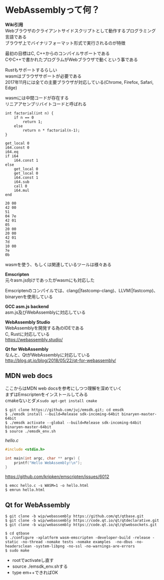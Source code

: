 # WebAssemblyって何？

**Wiki引用**  
Webブラウザのクライアントサイドスクリプトとして動作するプログラミング言語である  
ブラウザ上でバイナリフォーマット形式で実行されるのが特徴  

最初の目標はC, C++からのコンパイルサポートである  
CやC++で書かれたプログラムがWebブラウザで動くという事である  

Rustもサポートするらしい  
wasmはブラウザサポートが必要である  
2017年11月には全ての主要ブラウザが対応している(Chrome, Firefox, Safari, Edge)  


wasmには中間コードが存在する  
リニアアセンブリバイトコードと呼ばれる  


```
int factorial(int n) {
    if n == 0
        return 1;
    else
        return n * factorial(n-1);
}
```

```
get_local 0
i64.const 0
i64.eq
if i64
    i64.const 1
else
    get_local 0
    get_local 0
    i64.const 1
    i64.sub
    call 0
    i64.mul
end
```

```
20 00
42 00
51
04 7e
42 01
05
20 00
20 00
42 01
7d
10 00
7e
0b
```

wasmを使う、もしくは関連しているツールは様々ある  

**Emscripten**  
元々asm.js向けであったがwasmにも対応した  

Emscriptenのコンパイルでは、clang(|fastcomp-clang)、LLVM(|fastcomp)、binaryenを使用している  

**GCC asm.js backend**  
asm.js及びWebAssemblyに対応している  

**WebAssembly Studio**  
WebAssemblyを開発する為のIDEである  
C, Rustに対応している  
https://webassembly.studio/  

**Qt for WebAssembly**  
なんと、QtがWebAssemblyに対応している  
http://blog.qt.io/blog/2018/05/22/qt-for-webassembly/  


## MDN web docs

ここからはMDN web docsを参考にしつつ理解を深めていく  
まずはEmscriptenをインストールしてみる  
cmakeないとダメ``sudo apt-get install cmake``  


```
$ git clone https://github.com/juj/emsdk.git; cd emsdk
$ ./emsdk install --build=Release sdk-incoming-64bit binaryen-master-64bit
$ ./emsdk activate --global --build=Release sdk-incoming-64bit binaryen-master-64bit
$ source ./emsdk_env.sh
```

*hello.c*  

```c
#include <stdio.h>

int main(int argc, char ** argv) {
    printf("Hello WebAssembly!\n");
}
```

https://github.com/kripken/emscripten/issues/6012

```
$ emcc hello.c -s WASM=1 -o hello.html
$ emrun hello.html
```


## Qt for WebAssembly

```
$ git clone -b wip/webassembly https://github.com/qt/qtbase.git
$ git clone -b wip/webassembly https://code.qt.io/qt/qtdeclarative.git
$ git clone -b wip/webassembly https://code.qt.io/qt/qtwebsockets.git

$ cd qtbase
$ ./configure -xplatform wasm-emscripten -developer-build -release -static -no-thread -nomake tests -nomake examples  -no-dbus -no-headersclean -system-libpng -no-ssl -no-warnings-are-errors
$ sudo make
```

* rootでactivateし直す
* source ./emsdk_env.shする
* type em++できればOK









